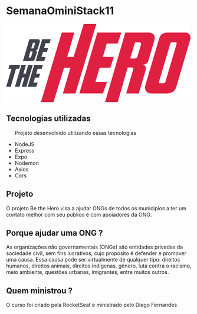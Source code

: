 # SemanaOminiStack11
<body>
<Img src="./frontend/src/assets/logo.svg" />

<h2> Tecnologias utilizadas </h2>
<ul>
<p>Projeto desenvolvido utilizando essas tecnologias</p>
   <li>NodeJS</li>
   <li>Express</li>
   <li>Expo</li>
   <li>Nodemon</li>
   <li>Axios</li>
   <li>Cors     </li>
</ul>
 
 
 <h2>Projeto</h2>
 <p>O projeto Be the Hero visa a ajudar ONGs de todos os municipios a ter um contato melhor com seu publico e com apoiadores da ONG.</p>
 
 <h2>Porque ajudar uma ONG ?</h2>
 <p>
 As organizações não governamentais (ONGs) são entidades privadas da sociedade civil, sem fins lucrativos, cujo propósito é defender e promover uma causa. Essa causa pode ser virtualmente de qualquer tipo: direitos humanos, direitos animais, direitos indígenas, gênero, luta contra o racismo, meio ambiente, questões urbanas, imigrantes, entre muitos outros.
 </p>
 
 <h2>Quem ministrou ?</h2>
<p>O curso foi criado pela RocketSeat e ministrado pelo Diego Fernandes</p>
<body>
